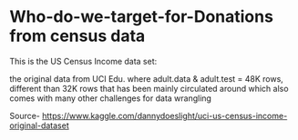 # Who-do-we-target-for-Donations from census data

This is the US Census Income data set:

the original data from UCI Edu.
where adult.data & adult.test = 48K rows, different than 32K rows that has been mainly circulated around
which also comes with many other challenges for data wrangling

Source- https://www.kaggle.com/dannydoeslight/uci-us-census-income-original-dataset
